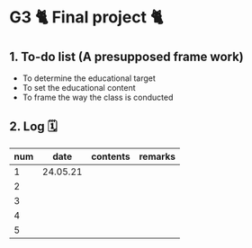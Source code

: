 # G3 🐈 Final project 🐈
## 1. To-do list (A presupposed frame work)
- To determine the educational target
- To set the educational content
- To frame the way the class is conducted

## 2. Log 🗓️
|num|date|contents|remarks|
 |--|--|--|--|
 |1 |24.05.21|||
 |2 ||||
 |3 ||||
 |4 ||||
 |5 ||||
 
